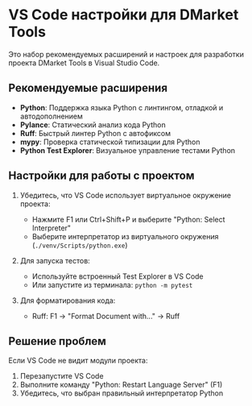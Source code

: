 # VS Code настройки для DMarket Tools

Это набор рекомендуемых расширений и настроек для разработки проекта DMarket Tools в Visual Studio Code.

## Рекомендуемые расширения

- **Python**: Поддержка языка Python с линтингом, отладкой и автодополнением
- **Pylance**: Статический анализ кода Python
- **Ruff**: Быстрый линтер Python с автофиксом
- **mypy**: Проверка статической типизации для Python
- **Python Test Explorer**: Визуальное управление тестами Python

## Настройки для работы с проектом

1. Убедитесь, что VS Code использует виртуальное окружение проекта:
   - Нажмите F1 или Ctrl+Shift+P и выберите "Python: Select Interpreter"
   - Выберите интерпретатор из виртуального окружения (`./venv/Scripts/python.exe`)

2. Для запуска тестов:
   - Используйте встроенный Test Explorer в VS Code
   - Или запустите из терминала: `python -m pytest`

3. Для форматирования кода:
   - Ruff: F1 -> "Format Document with..." -> Ruff

## Решение проблем

Если VS Code не видит модули проекта:
1. Перезапустите VS Code
2. Выполните команду "Python: Restart Language Server" (F1)
3. Убедитесь, что выбран правильный интерпретатор Python
